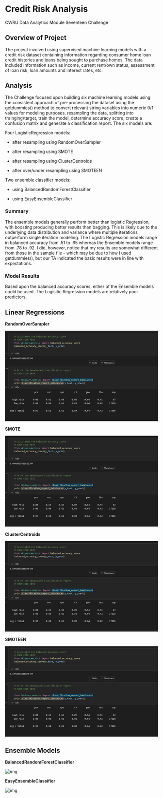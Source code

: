 # Credit Risk Analysis

CWRU Data Analytics Module Seventeen Challenge


## Overview of Project

The project involved using supervised machine learning models with a credit risk dataset containing information regarding consumer home loan credit histories and loans being sought to purchase homes.  The data included information such as income, current rent/own status, assessment of loan risk, loan amounts and interest rates, etc.     
  

## Analysis 

The Challenge focused upon building six machine learning models using the consistent approach of pre-processing the dataset using the getdummies() method to convert relevant string variables into numeric 0/1 values for modeling purposes, resampling the data, splitting into trainging/target, train the model, determine accuracy score, create a confusion matrix and generate a classification report.  The six models are:


Four LogisticRegression models:  

* after resampling using RandomOverSampler

* after resampling using SMOTE

* after resampling using ClusterCentroids

* after over/under resampling using SMOTEEN 

Two ensemble classifier models:

* using BalancedRandomForestClassifier

* using EasyEnsembleClassifier


### Summary

The ensemble models generally perform better than logistic Regression, with boosting producing better results than bagging.   This is likely due to the underlying data distribution and variance where multiple iterations outperform single iteration modeling.  The Logistic Regression models range in balanced accuracy from .51 to .65 whereas the Ensemble models range from .78 to .92.  I did, however, notice that my results are somewhat different from those in the sample file - which may be due to how I used getdummies(), but our TA indicated the basic results were in line with expectations.  

### Model Results  

Based upon the balanced accuracy scores, either of the Ensemble models could be used.   The Logisitic Regression models are relatively poor predictors. 

## Linear Regressions

**RandomOverSampler**

![img](https://github.com/fhsal/Credit_Risk_Analysis/blob/main/images/RandomOverSampler.png)

**SMOTE**

![img](https://github.com/fhsal/Credit_Risk_Analysis/blob/main/images/RandomOverSampler.png)


**ClusterCentroids**  

![img](https://github.com/fhsal/Credit_Risk_Analysis/blob/main/images/RandomOverSampler.png)

**SMOTEEN**  

![img](https://github.com/fhsal/Credit_Risk_Analysis/blob/main/images/randomOverSampler.png)


## Ensemble Models

**BalancedRandomForestClassifier**

![img](https://github.com/fhsal/Credit_Risk_Analysis/blob/main/main/images/BalancedRandomForestClassifier.png)

**EasyEnsembleClassifier**

![img](https://github.com/fhsal/Credit_Risk_Analysis/blob/main/main/images/EasyEnsembleClassifier.png)